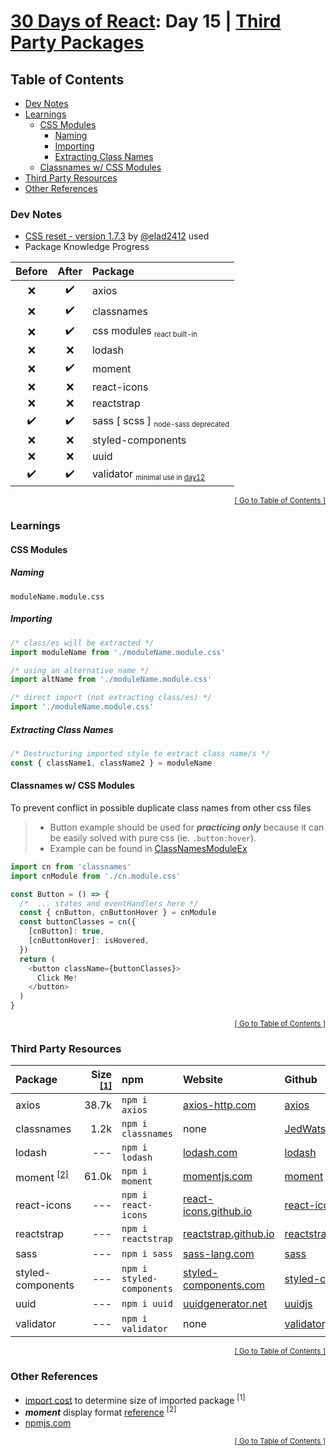 <!-- omit in toc -->
# [30 Days of React](../README.md#readme): Day 15 | [Third Party Packages](https://github.com/Asabeneh/30-Days-Of-React/blob/master/15_Third_Party_Packages/15_third_party_packages.md)

<!-- omit in toc -->
## Table of Contents
- [Dev Notes](#dev-notes)
- [Learnings](#learnings)
  - [CSS Modules](#css-modules)
    - [Naming](#naming)
    - [Importing](#importing)
    - [Extracting Class Names](#extracting-class-names)
  - [Classnames w/ CSS Modules](#classnames-w-css-modules)
- [Third Party Resources](#third-party-resources)
- [Other References](#other-references)

### Dev Notes
* [CSS reset - version 1.7.3](https://github.com/elad2412/the-new-css-reset) by [@elad2412](https://github.com/elad2412) used
* Package Knowledge Progress

| Before | After | Package |
|:------:|:-----:|:--------|
| ❌ | ✔️ | axios |
| ❌ | ✔️ | classnames |
| ❌ | ✔️ | css modules <sub><small>react built-in</small></sub> |
| ❌ | ❌ | lodash |
| ❌ | ✔️ | moment |
| ❌ | ❌ | react-icons |
| ❌ | ❌ | reactstrap |
| ✔️ | ✔️ | sass [ scss ] <sub><small>node-sass deprecated</small></sub> |
| ❌ | ❌ | styled-components |
| ❌ | ❌ | uuid |
| ✔️ | ✔️ | validator <sub><small>minimal use in [day12](../day12/README.md#readme)</small></sub> |

<div align="right"><sub><a href="#table-of-contents">[ Go to Table of Contents ]</a></sub></div>

### Learnings
#### CSS Modules
##### Naming
```
moduleName.module.css
```
##### Importing
```js
/* class/es will be extracted */
import moduleName from './moduleName.module.css'

/* using an alternative name */
import altName from './moduleName.module.css'

/* direct import (not extracting class/es) */
import './moduleName.module.css'
```
##### Extracting Class Names
```js
/* Destructuring imported style to extract class name/s */
const { className1, className2 } = moduleName
```
#### Classnames w/ CSS Modules
To prevent conflict in possible duplicate class names from other css files
> * Button example should be used for ***practicing only*** because it can be easily solved with pure css (ie. `.button:hover`).
> * Example can be found in [ClassNamesModuleEx](./src/ClassNamesModuleEx/CnModuleEx.js)
```js
import cn from 'classnames'
import cnModule from './cn.module.css'

const Button = () => {
  /*  ... states and eventHandlers here */
  const { cnButton, cnButtonHover } = cnModule
  const buttonClasses = cn({
    [cnButton]: true,
    [cnButtonHover]: isHovered,
  })
  return (
    <button className={buttonClasses}>
      Click Me!
    </button>
  )
}
```

<div align="right"><sub><a href="#table-of-contents">[ Go to Table of Contents ]</a></sub></div>

### Third Party Resources
| Package | Size <sup><a href="#1">[1]</a></sup> | npm | Website | Github |
|:--------|-------------------------------------:|:----|:--------|:-------|
| axios | 38.7k | `npm i axios` | [axios-http.com](https://axios-http.com/docs/intro) | [axios](https://github.com/axios/axios#readme) |
| classnames | 1.2k | `npm i classnames` | none | [JedWatson/classnames](https://github.com/JedWatson/classnames#readme) |
| lodash | --- | `npm i lodash` | [lodash.com](https://lodash.com/) | [lodash](https://github.com/lodash/lodash#readme) |
| moment <sup>[[2]](#2)</sup> | 61.0k | `npm i moment` | [momentjs.com](https://momentjs.com/) | [moment](https://github.com/moment/moment#readme) |
| react-icons | --- | `npm i react-icons` | [react-icons.github.io](https://react-icons.github.io/react-icons) | [react-icons](https://github.com/react-icons/react-icons#readme) |
| reactstrap | --- | `npm i reactstrap` | [reactstrap.github.io](https://reactstrap.github.io) | [reactstrap](https://github.com/reactstrap/reactstrap#readme) |
| sass | --- | `npm i sass` | [sass-lang.com](https://sass-lang.com/) | [sass](https://github.com/sass/sass#readme) |
| styled-components | --- | `npm i styled-components` | [styled-components.com](https://styled-components.com/) | [styled-components](https://github.com/styled-components/styled-components#readme) |
| uuid | --- | `npm i uuid` | [uuidgenerator.net](https://www.uuidgenerator.net/dev-corner/javascript) | [uuidjs](https://github.com/uuidjs/uuid#readme) |
| validator | --- | `npm i validator` | none | [validatorjs](https://github.com/validatorjs/validator.js#readme) |

<div align="right"><sub><a href="#table-of-contents">[ Go to Table of Contents ]</a></sub></div>

### Other References
* [import cost](https://github.com/wix/import-cost) to determine size of imported package <sup id="1">[1]</sup>
* ***moment*** display format [reference](https://momentjs.com/docs/#/displaying/) <sup id="2">[2]</sup>
* [npmjs.com](https://www.npmjs.com/)

<div align="right"><sub><a href="#table-of-contents">[ Go to Table of Contents ]</a></sub></div>
